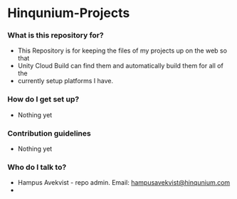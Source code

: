 # Hinqunium-Projects #

### What is this repository for? ###

* This Repository is for keeping the files of my projects up on the web so that 
* Unity Cloud Build can find them and automatically build them for all of the
* currently setup platforms I have. 

### How do I get set up? ###

* Nothing yet

### Contribution guidelines ###

* Nothing yet

### Who do I talk to? ###

* Hampus Avekvist - repo admin. Email: hampusavekvist@hinqunium.com
* 
